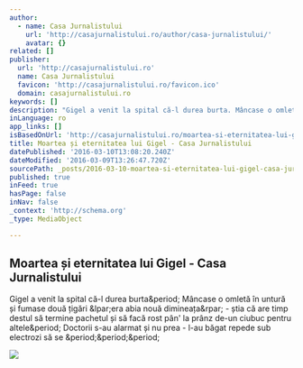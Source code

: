 ```yaml
---
author:
  - name: Casa Jurnalistului
    url: 'http://casajurnalistului.ro/author/casa-jurnalistului/'
    avatar: {}
related: []
publisher:
  url: 'http://casajurnalistului.ro'
  name: Casa Jurnalistului
  favicon: 'http://casajurnalistului.ro/favicon.ico'
  domain: casajurnalistului.ro
keywords: []
description: "Gigel a venit la spital că-l durea burta. Mâncase o omletă în untură și fumase două țigări (era abia nouă dimineața) - știa că are timp destul să termine pachetul și să facă rost pân' la prânz de-un ciubuc pentru altele. Doctorii s-au alarmat și nu prea - l-au băgat repede sub electrozi să se ..."
inLanguage: ro
app_links: []
isBasedOnUrl: 'http://casajurnalistului.ro/moartea-si-eternitatea-lui-gigel/'
title: Moartea și eternitatea lui Gigel - Casa Jurnalistului
datePublished: '2016-03-10T13:08:20.240Z'
dateModified: '2016-03-09T13:26:47.720Z'
sourcePath: _posts/2016-03-10-moartea-si-eternitatea-lui-gigel-casa-jurnalistului.md
published: true
inFeed: true
hasPage: false
inNav: false
_context: 'http://schema.org'
_type: MediaObject

---
```

<article style=""><h1>Moartea și eternitatea lui Gigel - Casa Jurnalistului</h1><p>Gigel a venit la spital că-l durea burta&amp;period; Mâncase o omletă în untură și fumase două țigări &amp;lpar;era abia nouă dimineața&amp;rpar; - știa că are timp destul să termine pachetul și să facă rost pân' la prânz de-un ciubuc pentru altele&amp;period; Doctorii s-au alarmat și nu prea - l-au băgat repede sub electrozi să se &amp;period;&amp;period;&amp;period;</p><img src="http://i.imgur.com/pt0FKqz.jpg" /></article>